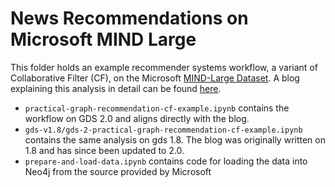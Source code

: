 # News Recommendations on Microsoft MIND Large
This folder holds an example recommender systems workflow, a variant of Collaborative Filter (CF), on the Microsoft [MIND-Large Dataset](https://msnews.github.io/). A blog explaining this analysis in detail can be found [here](https://neo4j.com/developer-blog/exploring-practical-recommendation-systems-in-neo4j/).

- `practical-graph-recommendation-cf-example.ipynb` contains the workflow on GDS 2.0 and aligns directly with the blog.
- `gds-v1.8/gds-2-practical-graph-recommendation-cf-example.ipynb` contains the same analysis on gds 1.8. The blog was originally written on 1.8 and has since been updated to 2.0.
- `prepare-and-load-data.ipynb` contains code for loading the data into Neo4j from the source provided by Microsoft

